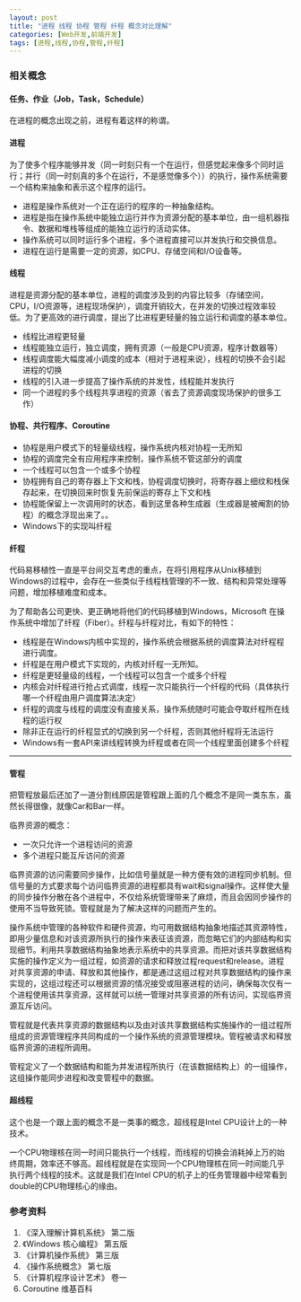 ```yaml
---
layout: post
title: "进程 线程 协程 管程 纤程 概念对比理解"
categories: [Web开发,前端开发]
tags: [进程,线程,协程,管程,纤程]
---
```




### 相关概念

#### 任务、作业（Job，Task，Schedule）

在进程的概念出现之前，进程有着这样的称谓。



#### 进程

为了使多个程序能够并发（同一时刻只有一个在运行，但感觉起来像多个同时运行；并行（同一时刻真的多个在运行，不是感觉像多个））的执行，操作系统需要一个结构来抽象和表示这个程序的运行。

+ 进程是操作系统对一个正在运行的程序的一种抽象结构。
+ 进程是指在操作系统中能独立运行并作为资源分配的基本单位，由一组机器指令、数据和堆栈等组成的能独立运行的活动实体。
+ 操作系统可以同时运行多个进程，多个进程直接可以并发执行和交换信息。
+ 进程在运行是需要一定的资源，如CPU、存储空间和I/O设备等。



#### 线程

进程是资源分配的基本单位，进程的调度涉及到的内容比较多（存储空间，CPU，I/O资源等，进程现场保护），调度开销较大，在并发的切换过程效率较低。为了更高效的进行调度，提出了比进程更轻量的独立运行和调度的基本单位。

+ 线程比进程更轻量
+ 线程能独立运行，独立调度，拥有资源（一般是CPU资源，程序计数器等）
+ 线程调度能大幅度减小调度的成本（相对于进程来说），线程的切换不会引起进程的切换
+ 线程的引入进一步提高了操作系统的并发性，线程能并发执行
+ 同一个进程的多个线程共享进程的资源（省去了资源调度现场保护的很多工作）



#### 协程、共行程序、Coroutine

+ 协程是用户模式下的轻量级线程，操作系统内核对协程一无所知
+ 协程的调度完全有应用程序来控制，操作系统不管这部分的调度
+ 一个线程可以包含一个或多个协程
+ 协程拥有自己的寄存器上下文和栈，协程调度切换时，将寄存器上细纹和栈保存起来，在切换回来时恢复先前保运的寄存上下文和栈
+ 协程能保留上一次调用时的状态，看到这里各种生成器（生成器是被阉割的协程）的概念浮现出来了。。
+ Windows下的实现叫纤程



####  纤程

代码易移植性一直是平台间交互考虑的重点，在将引用程序从Unix移植到Windows的过程中，会存在一些类似于线程栈管理的不一致、结构和异常处理等问题，增加移植难度和成本。

为了帮助各公司更快、更正确地将他们的代码移植到Windows，Microsoft 在操作系统中增加了纤程（Fiber）。纤程与纤程对比，有如下的特性：

+ 线程是在Windows内核中实现的，操作系统会根据系统的调度算法对纤程程进行调度。
+ 纤程是在用户模式下实现的，内核对纤程一无所知。
+ 纤程是更轻量级的线程，一个线程可以包含一个或多个纤程
+ 内核会对纤程进行抢占式调度，线程一次只能执行一个纤程的代码（具体执行哪一个纤程由用户调度算法决定）
+ 纤程的调度与线程的调度没有直接关系，操作系统随时可能会夺取纤程所在线程的运行权
+ 除非正在运行的纤程显式的切换到另一个纤程，否则其他纤程将无法运行
+ Windows有一套API来讲线程转换为纤程或者在同一个线程里面创建多个纤程

---

#### 管程

把管程放最后还加了一道分割线原因是管程跟上面的几个概念不是同一类东东，虽然长得很像，就像Car和Bar一样。

临界资源的概念：

+ 一次只允许一个进程访问的资源
+ 多个进程只能互斥访问的资源

临界资源的访问需要同步操作，比如信号量就是一种方便有效的进程同步机制。但信号量的方式要求每个访问临界资源的进程都具有wait和signal操作。这样使大量的同步操作分散在各个进程中，不仅给系统管理带来了麻烦，而且会因同步操作的使用不当导致死锁。管程就是为了解决这样的问题而产生的。

操作系统中管理的各种软件和硬件资源，均可用数据结构抽象地描述其资源特性，即用少量信息和对该资源所执行的操作来表征该资源，而忽略它们的内部结构和实现细节。利用共享数据结构抽象地表示系统中的共享资源。而把对该共享数据结构实施的操作定义为一组过程，如资源的请求和释放过程request和release。进程对共享资源的申请、释放和其他操作，都是通过这组过程对共享数据结构的操作来实现的，这组过程还可以根据资源的情况接受或阻塞进程的访问，确保每次仅有一个进程使用该共享资源，这样就可以统一管理对共享资源的所有访问，实现临界资源互斥访问。

管程就是代表共享资源的数据结构以及由对该共享数据结构实施操作的一组过程所组成的资源管理程序共同构成的一个操作系统的资源管理模块。管程被请求和释放临界资源的进程所调用。

管程定义了一个数据结构和能为并发进程所执行（在该数据结构上）的一组操作，这组操作能同步进程和改变管程中的数据。

#### 超线程

这个也是一个跟上面的概念不是一类事的概念，超线程是Intel CPU设计上的一种技术。

一个CPU物理核在同一时间只能执行一个线程，而线程的切换会消耗掉上万的始终周期，效率还不够高。超线程就是在实现同一个CPU物理核在同一时间能几乎执行两个线程的技术。这就是我们在Intel CPU的机子上的任务管理器中经常看到double的CPU物理核心的缘由。



### 参考资料

1. 《深入理解计算机系统》 第二版
2. 《Windows 核心编程》 第五版
3. 《计算机操作系统》 第三版
4. 《操作系统概念》 第七版
5. 《计算机程序设计艺术》 卷一
6.  Coroutine 维基百科